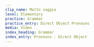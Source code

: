 ```yaml
---
clip_name: Molto saggia
level: Elementary
practice: Grammar
practice_entry: Direct Object Pronouns
media: Video
index_heading: Grammar
index_entry: Pronouns - Direct Object
---
```

